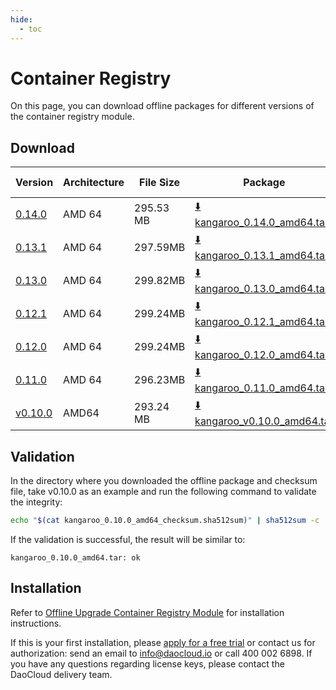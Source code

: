 ```yaml
---
hide:
  - toc
---
```


# Container Registry

On this page, you can download offline packages for different versions of the container registry module.

## Download

| Version  | Architecture | File Size | Package     | Checksum File      | Update Date |
|----------|--------------|-----------|-------------|--------------------|-------------|
| [0.14.0](../../kangaroo/intro/release-notes.md) | AMD 64 | 295.53 MB | [:arrow_down: kangaroo_0.14.0_amd64.tar](https://qiniu-download-public.daocloud.io/DaoCloud_Enterprise/kangaroo_0.14.0_amd64.tar) | [:arrow_down: kangaroo_0.14.0_amd64_checksum.sha512sum](https://qiniu-download-public.daocloud.io/DaoCloud_Enterprise/kangaroo_0.14.0_amd64_checksum.sha512sum) | 2023-12-29 |
| [0.13.1](../../kangaroo/intro/release-notes.md) | AMD 64 | 297.59MB | [:arrow_down: kangaroo_0.13.1_amd64.tar](https://qiniu-download-public.daocloud.io/DaoCloud_Enterprise/kangaroo_0.13.1_amd64.tar) | [:arrow_down: kangaroo_0.13.1_amd64_checksum.sha512sum](https://qiniu-download-public.daocloud.io/DaoCloud_Enterprise/kangaroo_0.13.1_amd64_checksum.sha512sum) | 2023-12-01 |
| [0.13.0](../../kangaroo/intro/release-notes.md) | AMD 64 | 299.82MB | [:arrow_down: kangaroo_0.13.0_amd64.tar](https://qiniu-download-public.daocloud.io/DaoCloud_Enterprise/kangaroo_0.13.0_amd64.tar) | [:arrow_down: kangaroo_0.13.0_amd64_checksum.sha512sum](https://qiniu-download-public.daocloud.io/DaoCloud_Enterprise/kangaroo_0.13.0_amd64_checksum.sha512sum) | 2023-11-28 |
| [0.12.1](../../kangaroo/intro/release-notes.md) | AMD 64 | 299.24MB | [:arrow_down: kangaroo_0.12.1_amd64.tar](https://qiniu-download-public.daocloud.io/DaoCloud_Enterprise/kangaroo_0.12.1_amd64.tar) | [:arrow_down: kangaroo_0.12.1_amd64_checksum.sha512sum](https://qiniu-download-public.daocloud.io/DaoCloud_Enterprise/kangaroo_0.12.1_amd64_checksum.sha512sum) | 2023-11-03 |
| [0.12.0](../../kangaroo/intro/release-notes.md) | AMD 64 | 299.24MB | [:arrow_down: kangaroo_0.12.0_amd64.tar](https://qiniu-download-public.daocloud.io/DaoCloud_Enterprise/kangaroo_0.12.0_amd64.tar) | [:arrow_down: kangaroo_0.12.0_amd64_checksum.sha512sum](https://qiniu-download-public.daocloud.io/DaoCloud_Enterprise/kangaroo_0.12.0_amd64_checksum.sha512sum) | 2023-10-29 |
| [0.11.0](../../kangaroo/intro/release-notes.md) | AMD 64 | 296.23MB | [:arrow_down: kangaroo_0.11.0_amd64.tar](https://qiniu-download-public.daocloud.io/DaoCloud_Enterprise/kangaroo_0.11.0_amd64.tar) | [:arrow_down: kangaroo_0.11.0_amd64_checksum.sha512sum](https://qiniu-download-public.daocloud.io/DaoCloud_Enterprise/kangaroo_0.11.0_amd64_checksum.sha512sum) | 2023-09-04 |
| [v0.10.0](../../kangaroo/intro/release-notes.md) | AMD64        | 293.24 MB | [:arrow_down: kangaroo_v0.10.0_amd64.tar](https://qiniu-download-public.daocloud.io/DaoCloud_Enterprise/kangaroo_0.10.0_amd64.tar) | [:arrow_down: kangaroo_0.10.0_amd64_checksum.sha512sum](https://qiniu-download-public.daocloud.io/DaoCloud_Enterprise/kangaroo_0.10.0_amd64_checksum.sha512sum) | 2023-8-22   |

## Validation

In the directory where you downloaded the offline package and checksum file,
take v0.10.0 as an example and run the following command to validate the integrity:

```sh
echo "$(cat kangaroo_0.10.0_amd64_checksum.sha512sum)" | sha512sum -c
```

If the validation is successful, the result will be similar to:

```none
kangaroo_0.10.0_amd64.tar: ok
```

## Installation

Refer to [Offline Upgrade Container Registry Module](../../kangaroo/intro/upgrade.md) for installation instructions.

If this is your first installation, please [apply for a free trial](../../dce/license0.md)
or contact us for authorization: send an email to info@daocloud.io or call 400 002 6898.
If you have any questions regarding license keys, please contact the DaoCloud delivery team.

